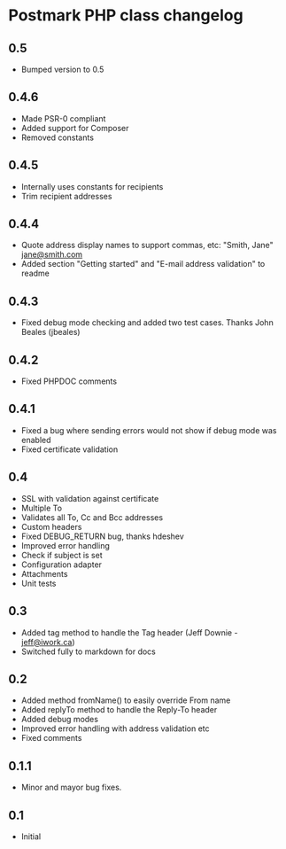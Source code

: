 Postmark PHP class changelog
============================

## 0.5

* Bumped version to 0.5

## 0.4.6

* Made PSR-0 compliant
* Added support for Composer
* Removed constants

## 0.4.5

* Internally uses constants for recipients
* Trim recipient addresses

## 0.4.4

* Quote address display names to support commas, etc: "Smith, Jane" <jane@smith.com>
* Added section "Getting started" and "E-mail address validation" to readme

## 0.4.3

* Fixed debug mode checking and added two test cases. Thanks John Beales (jbeales)

## 0.4.2

* Fixed PHPDOC comments

## 0.4.1

* Fixed a bug where sending errors would not show if debug mode was enabled
* Fixed certificate validation

## 0.4

* SSL with validation against certificate 
* Multiple To
* Validates all To, Cc and Bcc addresses
* Custom headers
* Fixed DEBUG_RETURN bug, thanks hdeshev
* Improved error handling
* Check if subject is set
* Configuration adapter
* Attachments
* Unit tests

## 0.3

* Added tag method to handle the Tag header (Jeff Downie - jeff@iwork.ca)
* Switched fully to markdown for docs

## 0.2

* Added method fromName() to easily override From name
* Added replyTo method to handle the Reply-To header
* Added debug modes
* Improved error handling with address validation etc
* Fixed comments


## 0.1.1

* Minor and mayor bug fixes.


## 0.1

* Initial